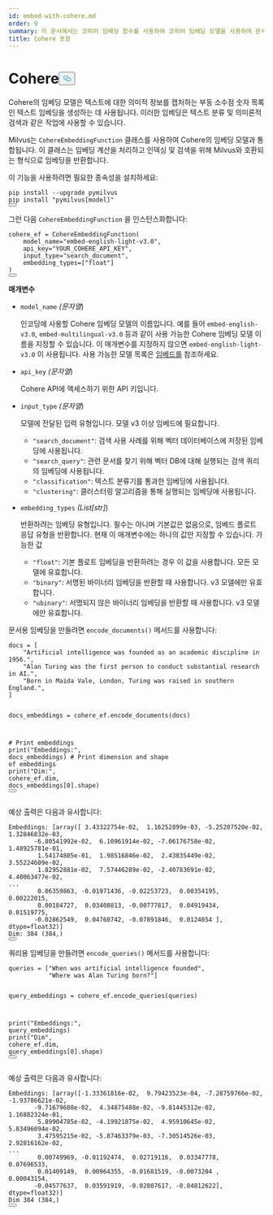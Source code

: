 ```yaml
---
id: embed-with-cohere.md
order: 9
summary: 이 문서에서는 코히어 임베딩 함수를 사용하여 코히어 임베딩 모델을 사용하여 문서와 쿼리를 인코딩하는 방법을 설명합니다.
title: Cohere 포함
---
```

<h1 id="Cohere" class="common-anchor-header">Cohere<button data-href="#Cohere" class="anchor-icon" translate="no">
      <svg translate="no"
        aria-hidden="true"
        focusable="false"
        height="20"
        version="1.1"
        viewBox="0 0 16 16"
        width="16"
      >
        <path
          fill="#0092E4"
          fill-rule="evenodd"
          d="M4 9h1v1H4c-1.5 0-3-1.69-3-3.5S2.55 3 4 3h4c1.45 0 3 1.69 3 3.5 0 1.41-.91 2.72-2 3.25V8.59c.58-.45 1-1.27 1-2.09C10 5.22 8.98 4 8 4H4c-.98 0-2 1.22-2 2.5S3 9 4 9zm9-3h-1v1h1c1 0 2 1.22 2 2.5S13.98 12 13 12H9c-.98 0-2-1.22-2-2.5 0-.83.42-1.64 1-2.09V6.25c-1.09.53-2 1.84-2 3.25C6 11.31 7.55 13 9 13h4c1.45 0 3-1.69 3-3.5S14.5 6 13 6z"
        ></path>
      </svg>
    </button></h1><p>Cohere의 임베딩 모델은 텍스트에 대한 의미적 정보를 캡처하는 부동 소수점 숫자 목록인 텍스트 임베딩을 생성하는 데 사용됩니다. 이러한 임베딩은 텍스트 분류 및 의미론적 검색과 같은 작업에 사용할 수 있습니다.</p>
<p>Milvus는 <code translate="no">CohereEmbeddingFunction</code> 클래스를 사용하여 Cohere의 임베딩 모델과 통합됩니다. 이 클래스는 임베딩 계산을 처리하고 인덱싱 및 검색을 위해 Milvus와 호환되는 형식으로 임베딩을 반환합니다.</p>
<p>이 기능을 사용하려면 필요한 종속성을 설치하세요:</p>
<pre><code translate="no" class="language-bash">pip install --upgrade pymilvus
pip install <span class="hljs-string">&quot;pymilvus[model]&quot;</span>
<button class="copy-code-btn"></button></code></pre>
<p>그런 다음 <code translate="no">CohereEmbeddingFunction</code> 을 인스턴스화합니다:</p>
<pre><code translate="no" class="language-python">cohere_ef = <span class="hljs-title class_">CohereEmbeddingFunction</span>(
    model_name=<span class="hljs-string">&quot;embed-english-light-v3.0&quot;</span>,
    api_key=<span class="hljs-string">&quot;YOUR_COHERE_API_KEY&quot;</span>,
    input_type=<span class="hljs-string">&quot;search_document&quot;</span>,
    embedding_types=[<span class="hljs-string">&quot;float&quot;</span>]
)
<button class="copy-code-btn"></button></code></pre>
<p><strong>매개변수</strong></p>
<ul>
<li><p><code translate="no">model_name</code> <em>(문자열</em>)</p>
<p>인코딩에 사용할 Cohere 임베딩 모델의 이름입니다. 예를 들어 <code translate="no">embed-english-v3.0</code>, <code translate="no">embed-multilingual-v3.0</code> 등과 같이 사용 가능한 Cohere 임베딩 모델 이름을 지정할 수 있습니다. 이 매개변수를 지정하지 않으면 <code translate="no">embed-english-light-v3.0</code> 이 사용됩니다. 사용 가능한 모델 목록은 <a href="https://docs.cohere.com/docs/models#embed">임베드를</a> 참조하세요.</p></li>
<li><p><code translate="no">api_key</code> <em>(문자열</em>)</p>
<p>Cohere API에 액세스하기 위한 API 키입니다.</p></li>
<li><p><code translate="no">input_type</code> <em>(문자열</em>)</p>
<p>모델에 전달된 입력 유형입니다. 모델 v3 이상 임베드에 필요합니다.</p>
<ul>
<li><code translate="no">&quot;search_document&quot;</code>: 검색 사용 사례를 위해 벡터 데이터베이스에 저장된 임베딩에 사용됩니다.</li>
<li><code translate="no">&quot;search_query&quot;</code>: 관련 문서를 찾기 위해 벡터 DB에 대해 실행되는 검색 쿼리의 임베딩에 사용됩니다.</li>
<li><code translate="no">&quot;classification&quot;</code>: 텍스트 분류기를 통과한 임베딩에 사용됩니다.</li>
<li><code translate="no">&quot;clustering&quot;</code>: 클러스터링 알고리즘을 통해 실행되는 임베딩에 사용됩니다.</li>
</ul></li>
<li><p><code translate="no">embedding_types</code> <em>(List[str]</em>)</p>
<p>반환하려는 임베딩 유형입니다. 필수는 아니며 기본값은 없음으로, 임베드 플로트 응답 유형을 반환합니다. 현재 이 매개변수에는 하나의 값만 지정할 수 있습니다. 가능한 값</p>
<ul>
<li><code translate="no">&quot;float&quot;</code>: 기본 플로트 임베딩을 반환하려는 경우 이 값을 사용합니다. 모든 모델에 유효합니다.</li>
<li><code translate="no">&quot;binary&quot;</code>: 서명된 바이너리 임베딩을 반환할 때 사용합니다. v3 모델에만 유효합니다.</li>
<li><code translate="no">&quot;ubinary&quot;</code>: 서명되지 않은 바이너리 임베딩을 반환할 때 사용합니다. v3 모델에만 유효합니다.</li>
</ul></li>
</ul>
<p>문서용 임베딩을 만들려면 <code translate="no">encode_documents()</code> 메서드를 사용합니다:</p>
<pre><code translate="no" class="language-python">docs = [
    <span class="hljs-string">&quot;Artificial intelligence was founded as an academic discipline in 1956.&quot;</span>,
    <span class="hljs-string">&quot;Alan Turing was the first person to conduct substantial research in AI.&quot;</span>,
    <span class="hljs-string">&quot;Born in Maida Vale, London, Turing was raised in southern England.&quot;</span>,
]

docs_embeddings = cohere_ef.encode_documents(docs)

<span class="hljs-comment"># Print embeddings</span>
<span class="hljs-built_in">print</span>(<span class="hljs-string">&quot;Embeddings:&quot;</span>, docs_embeddings)
<span class="hljs-comment"># Print dimension and shape of embeddings</span>
<span class="hljs-built_in">print</span>(<span class="hljs-string">&quot;Dim:&quot;</span>, cohere_ef.dim, docs_embeddings[<span class="hljs-number">0</span>].shape)
<button class="copy-code-btn"></button></code></pre>
<p>예상 출력은 다음과 유사합니다:</p>
<pre><code translate="no" class="language-python">Embeddings: [array([ <span class="hljs-number">3.43322754e-02</span>,  <span class="hljs-number">1.16252899e-03</span>, <span class="hljs-number">-5.25207520e-02</span>,  <span class="hljs-number">1.32846832e-03</span>,
       <span class="hljs-number">-6.80541992e-02</span>,  <span class="hljs-number">6.10961914e-02</span>, <span class="hljs-number">-7.06176758e-02</span>,  <span class="hljs-number">1.48925781e-01</span>,
        <span class="hljs-number">1.54174805e-01</span>,  <span class="hljs-number">1.98516846e-02</span>,  <span class="hljs-number">2.43835449e-02</span>,  <span class="hljs-number">3.55224609e-02</span>,
        <span class="hljs-number">1.82952881e-02</span>,  <span class="hljs-number">7.57446289e-02</span>, <span class="hljs-number">-2.40783691e-02</span>,  <span class="hljs-number">4.40063477e-02</span>,
...
        <span class="hljs-number">0.06359863</span>, <span class="hljs-number">-0.01971436</span>, <span class="hljs-number">-0.02253723</span>,  <span class="hljs-number">0.00354195</span>,  <span class="hljs-number">0.00222015</span>,
        <span class="hljs-number">0.00184727</span>,  <span class="hljs-number">0.03408813</span>, <span class="hljs-number">-0.00777817</span>,  <span class="hljs-number">0.04919434</span>,  <span class="hljs-number">0.01519775</span>,
       <span class="hljs-number">-0.02862549</span>,  <span class="hljs-number">0.04760742</span>, <span class="hljs-number">-0.07891846</span>,  <span class="hljs-number">0.0124054</span> ], dtype=<span class="hljs-type">float32</span>)]
Dim: <span class="hljs-number">384</span> (<span class="hljs-number">384</span>,)
<button class="copy-code-btn"></button></code></pre>
<p>쿼리용 임베딩을 만들려면 <code translate="no">encode_queries()</code> 메서드를 사용합니다:</p>
<pre><code translate="no" class="language-python">queries = [<span class="hljs-string">&quot;When was artificial intelligence founded&quot;</span>, 
           <span class="hljs-string">&quot;Where was Alan Turing born?&quot;</span>]

query_embeddings = cohere_ef.encode_queries(queries)

<span class="hljs-built_in">print</span>(<span class="hljs-string">&quot;Embeddings:&quot;</span>, query_embeddings)
<span class="hljs-built_in">print</span>(<span class="hljs-string">&quot;Dim&quot;</span>, cohere_ef.dim, query_embeddings[<span class="hljs-number">0</span>].shape)
<button class="copy-code-btn"></button></code></pre>
<p>예상 출력은 다음과 유사합니다:</p>
<pre><code translate="no" class="language-python">Embeddings: [array([<span class="hljs-number">-1.33361816e-02</span>,  <span class="hljs-number">9.79423523e-04</span>, <span class="hljs-number">-7.28759766e-02</span>, <span class="hljs-number">-1.93786621e-02</span>,
       <span class="hljs-number">-9.71679688e-02</span>,  <span class="hljs-number">4.34875488e-02</span>, <span class="hljs-number">-9.81445312e-02</span>,  <span class="hljs-number">1.16882324e-01</span>,
        <span class="hljs-number">5.89904785e-02</span>, <span class="hljs-number">-4.19921875e-02</span>,  <span class="hljs-number">4.95910645e-02</span>,  <span class="hljs-number">5.83496094e-02</span>,
        <span class="hljs-number">3.47595215e-02</span>, <span class="hljs-number">-5.87463379e-03</span>, <span class="hljs-number">-7.30514526e-03</span>,  <span class="hljs-number">2.92816162e-02</span>,
...
        <span class="hljs-number">0.00749969</span>, <span class="hljs-number">-0.01192474</span>,  <span class="hljs-number">0.02719116</span>,  <span class="hljs-number">0.03347778</span>,  <span class="hljs-number">0.07696533</span>,
        <span class="hljs-number">0.01409149</span>,  <span class="hljs-number">0.00964355</span>, <span class="hljs-number">-0.01681519</span>, <span class="hljs-number">-0.0073204</span> ,  <span class="hljs-number">0.00043154</span>,
       <span class="hljs-number">-0.04577637</span>,  <span class="hljs-number">0.03591919</span>, <span class="hljs-number">-0.02807617</span>, <span class="hljs-number">-0.04812622</span>], dtype=<span class="hljs-type">float32</span>)]
Dim <span class="hljs-number">384</span> (<span class="hljs-number">384</span>,)
<button class="copy-code-btn"></button></code></pre>
